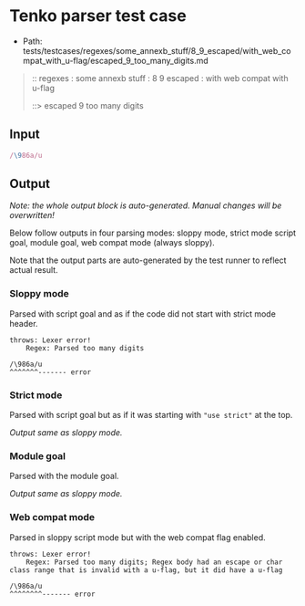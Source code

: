 # Tenko parser test case

- Path: tests/testcases/regexes/some_annexb_stuff/8_9_escaped/with_web_compat_with_u-flag/escaped_9_too_many_digits.md

> :: regexes : some annexb stuff : 8 9 escaped : with web compat with u-flag
>
> ::> escaped 9 too many digits

## Input


`````js
/\986a/u
`````

## Output

_Note: the whole output block is auto-generated. Manual changes will be overwritten!_

Below follow outputs in four parsing modes: sloppy mode, strict mode script goal, module goal, web compat mode (always sloppy).

Note that the output parts are auto-generated by the test runner to reflect actual result.

### Sloppy mode

Parsed with script goal and as if the code did not start with strict mode header.

`````
throws: Lexer error!
    Regex: Parsed too many digits

/\986a/u
^^^^^^^------- error
`````

### Strict mode

Parsed with script goal but as if it was starting with `"use strict"` at the top.

_Output same as sloppy mode._

### Module goal

Parsed with the module goal.

_Output same as sloppy mode._

### Web compat mode

Parsed in sloppy script mode but with the web compat flag enabled.

`````
throws: Lexer error!
    Regex: Parsed too many digits; Regex body had an escape or char class range that is invalid with a u-flag, but it did have a u-flag

/\986a/u
^^^^^^^^------- error
`````

